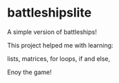 # battleshipslite
A simple version of battleships!

This project helped me with learning:

lists,
matrices,
for loops,
if and else,

Enoy the game!
